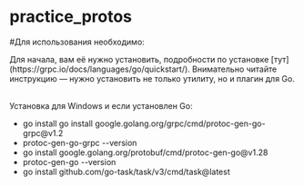 # practice_protos
#Для использования необходимо:
<p>Для начала, вам её нужно установить, подробности по установке [тут](https://grpc.io/docs/languages/go/quickstart/). Внимательно читайте инструкцию — нужно установить не только утилиту, но и плагин для Go.</p> <br>
Установка для Windows и если установлен Go: </br>
<ul>
    <li>go install go install google.golang.org/grpc/cmd/protoc-gen-go-grpc@v1.2</li>
    <li>protoc-gen-go-grpc --version</li>
    <li>go install google.golang.org/protobuf/cmd/protoc-gen-go@v1.28</li>
    <li>protoc-gen-go --version</li>
    <li>go install github.com/go-task/task/v3/cmd/task@latest</li>
</ul>


